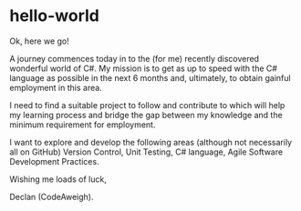 # hello-world

Ok, here we go!

A journey commences today in to the (for me) recently discovered wonderful world of C#. My mission is to get as up to speed with the C# language as possible in the next 6 months and, ultimately, to obtain gainful employment in this area. 

I need to find a suitable project to follow and contribute to which will help my learning process and bridge the gap between my knowledge and the minimum requirement for employment.

I want to explore and develop the following areas (although not necessarily all on GitHub) Version Control, Unit Testing, C# language, Agile Software Development Practices.

Wishing me loads of luck,

Declan (CodeAweigh).
